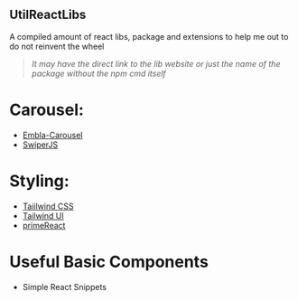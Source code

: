 ## **UtilReactLibs**
A compiled amount of react libs, package and extensions to help me out to do not reinvent the wheel
> _It may have the direct link to the lib website or just the name of the package without the npm cmd itself_

# **Carousel:**
 - [Embla-Carousel](https://www.embla-carousel.com/)
 - [SwiperJS](https://swiperjs.com/)

# **Styling:**
 - [Taiilwind CSS](https://tailwindcss.com/)
 - [Tailwind UI](https://tailwindui.com/)
 - [primeReact](https://primereact.org/)

# **Useful Basic Components**
 - Simple React Snippets
